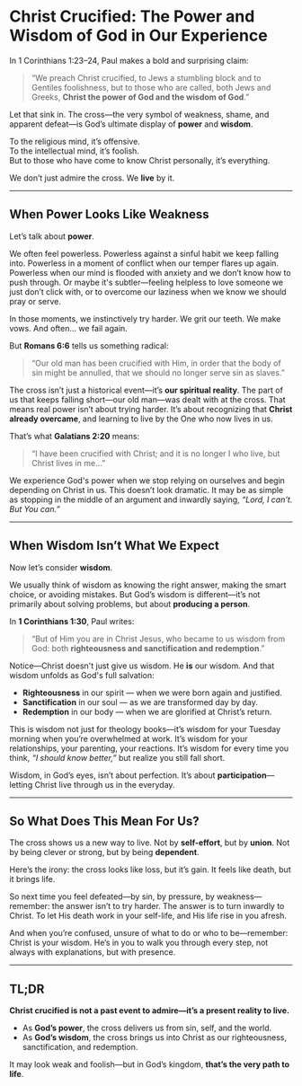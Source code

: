 # Christ Crucified: The Power and Wisdom of God in Our Experience

In 1 Corinthians 1:23–24, Paul makes a bold and surprising claim:

> “We preach Christ crucified, to Jews a stumbling block and to Gentiles foolishness, but to those who are called, both Jews and Greeks, **Christ the power of God and the wisdom of God**.”

Let that sink in. The cross—the very symbol of weakness, shame, and apparent defeat—is God’s ultimate display of **power** and **wisdom**.

To the religious mind, it’s offensive.  
To the intellectual mind, it’s foolish.  
But to those who have come to know Christ personally, it’s everything.

We don’t just admire the cross. We **live** by it.

---

## When Power Looks Like Weakness

Let’s talk about **power**.

We often feel powerless. Powerless against a sinful habit we keep falling into. Powerless in a moment of conflict when our temper flares up again. Powerless when our mind is flooded with anxiety and we don’t know how to push through. Or maybe it's subtler—feeling helpless to love someone we just don’t click with, or to overcome our laziness when we know we should pray or serve.

In those moments, we instinctively try harder. We grit our teeth. We make vows. And often... we fail again.

But **Romans 6:6** tells us something radical:

> “Our old man has been crucified with Him, in order that the body of sin might be annulled, that we should no longer serve sin as slaves.”

The cross isn’t just a historical event—it’s **our spiritual reality**. The part of us that keeps falling short—our old man—was dealt with at the cross. That means real power isn’t about trying harder. It’s about recognizing that **Christ already overcame**, and learning to live by the One who now lives in us.

That’s what **Galatians 2:20** means:

> “I have been crucified with Christ; and it is no longer I who live, but Christ lives in me…”

We experience God's power when we stop relying on ourselves and begin depending on Christ in us. This doesn’t look dramatic. It may be as simple as stopping in the middle of an argument and inwardly saying, *“Lord, I can’t. But You can.”*

---

## When Wisdom Isn’t What We Expect

Now let’s consider **wisdom**.

We usually think of wisdom as knowing the right answer, making the smart choice, or avoiding mistakes. But God’s wisdom is different—it’s not primarily about solving problems, but about **producing a person**.

In **1 Corinthians 1:30**, Paul writes:

> “But of Him you are in Christ Jesus, who became to us wisdom from God: both **righteousness and sanctification and redemption**.”

Notice—Christ doesn't just give us wisdom. He **is** our wisdom. And that wisdom unfolds as God's full salvation:

- **Righteousness** in our spirit — when we were born again and justified.  
- **Sanctification** in our soul — as we are transformed day by day.  
- **Redemption** in our body — when we are glorified at Christ’s return.

This is wisdom not just for theology books—it’s wisdom for your Tuesday morning when you’re overwhelmed at work. It’s wisdom for your relationships, your parenting, your reactions. It’s wisdom for every time you think, *“I should know better,”* but realize you still fall short.

Wisdom, in God’s eyes, isn’t about perfection. It’s about **participation**—letting Christ live through us in the everyday.

---

## So What Does This Mean For Us?

The cross shows us a new way to live. Not by **self-effort**, but by **union**. Not by being clever or strong, but by being **dependent**.

Here’s the irony: the cross looks like loss, but it’s gain. It feels like death, but it brings life.

So next time you feel defeated—by sin, by pressure, by weakness—remember: the answer isn’t to try harder. The answer is to turn inwardly to Christ. To let His death work in your self-life, and His life rise in you afresh.

And when you’re confused, unsure of what to do or who to be—remember: Christ is your wisdom. He’s in you to walk you through every step, not always with explanations, but with presence.

---

## TL;DR

**Christ crucified is not a past event to admire—it’s a present reality to live.**  
- As **God’s power**, the cross delivers us from sin, self, and the world.  
- As **God’s wisdom**, the cross brings us into Christ as our righteousness, sanctification, and redemption.  

It may look weak and foolish—but in God’s kingdom, **that’s the very path to life**.